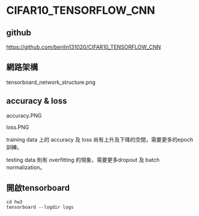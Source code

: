 # CIFAR10_TENSORFLOW_CNN

## github
https://github.com/benlin131020/CIFAR10_TENSORFLOW_CNN

## 網路架構
tensorboard_network_structure.png

## accuracy & loss
accuracy.PNG

loss.PNG

training data 上的 accuracy 及 loss 尚有上升及下降的空間，需要更多的epoch訓練。

testing data 則有 overfitting 的現象，需要更多dropout 及 batch normalization。

## 開啟tensorboard
```
cd hw3
tensorboard --logdir logs
```
